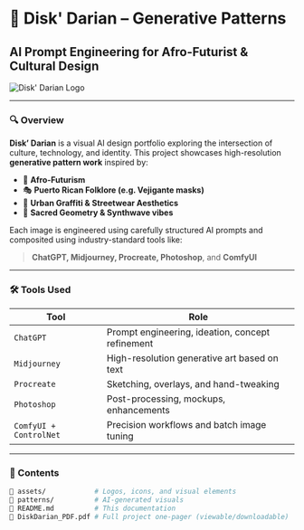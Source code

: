 # 🎨 Disk' Darian – Generative Patterns  
## AI Prompt Engineering for Afro-Futurist & Cultural Design  

![Disk' Darian Logo](https://res.cloudinary.com/ddpfw2na3/image/upload/t_NO%20BG/v1747235794/Image_135_e3nkue.png)

---

### 🔍 Overview  
**Disk’ Darian** is a visual AI design portfolio exploring the intersection of culture, technology, and identity. This project showcases high-resolution **generative pattern work** inspired by:

- 🧠 **Afro-Futurism**  
- 🎭 **Puerto Rican Folklore (e.g. Vejigante masks)**  
- 🎨 **Urban Graffiti & Streetwear Aesthetics**  
- 🌌 **Sacred Geometry & Synthwave vibes**

Each image is engineered using carefully structured AI prompts and composited using industry-standard tools like:

> **ChatGPT, Midjourney, Procreate, Photoshop**, and **ComfyUI**

---

### 🛠️ Tools Used

| Tool | Role |
|------|------|
| `ChatGPT` | Prompt engineering, ideation, concept refinement |
| `Midjourney` | High-resolution generative art based on text |
| `Procreate` | Sketching, overlays, and hand-tweaking |
| `Photoshop` | Post-processing, mockups, enhancements |
| `ComfyUI + ControlNet` | Precision workflows and batch image tuning |

---

### 📁 Contents

```bash
📁 assets/            # Logos, icons, and visual elements
📁 patterns/          # AI-generated visuals
📄 README.md          # This documentation
📄 DiskDarian_PDF.pdf # Full project one-pager (viewable/downloadable)
